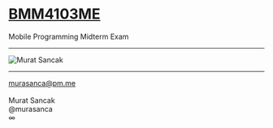 # <a href="https://www.youtube.com/playlist?list=PLQFPOffxPDhg976ldEtlRZ0ukfgIltjlG" target="_blank">BMM4103ME</a>
Mobile Programming Midterm Exam
<hr>
<img alt="Murat Sancak" src="https://github.com/murasanca/Database/blob/main/MS/msA7680x4320.png">
<hr>
<a href="mailto:murasanca@pm.me" target="_blank">murasanca@pm.me</a>
<br><br>
Murat Sancak
<br>
@murasanca
<br>
∞
